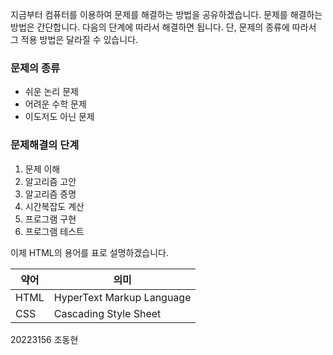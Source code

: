 지금부터 컴퓨터를 이용하여 문제를 해결하는 방법을 공유하겠습니다. 문제를 해결하는 방법은 간단합니다. 다음의 단계에 따라서 해결하면 됩니다. 
단, 문제의 종류에 따라서 그 적용 방법은 달라질 수 있습니다.

### 문제의 종류
- 쉬운 논리 문제
- 어려운 수학 문제
- 이도저도 아닌 문제

### 문제해결의 단계
1. 문제 이해
2. 알고리즘 고안
3. 알고리즘 증명
4. 시간복잡도 계산
5. 프로그램 구현
6. 프로그램 테스트

이제 HTML의 용어를 표로 설명하겠습니다.

| 약어 | 의미 |
|----------|----------|
| HTML | HyperText Markup Language |
| CSS | Cascading Style Sheet |

20223156 조동현
